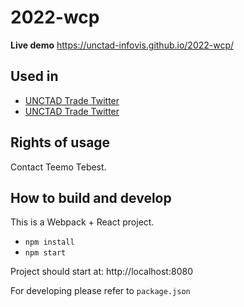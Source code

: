 # 2022-wcp

**Live demo** https://unctad-infovis.github.io/2022-wcp/

## Used in

* [UNCTAD Trade Twitter](https://twitter.com/UNCTADTrade/status/1551463552665505793)
* [UNCTAD Trade Twitter](https://twitter.com/UNCTADTrade/status/1554006587005714432)

## Rights of usage

Contact Teemo Tebest.

## How to build and develop

This is a Webpack + React project.

* `npm install`
* `npm start`

Project should start at: http://localhost:8080

For developing please refer to `package.json`